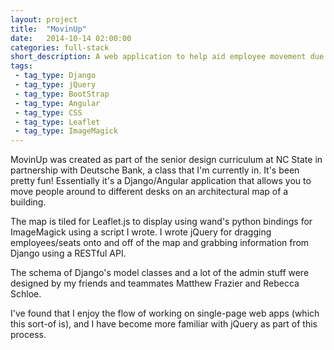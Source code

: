 ```yaml
---
layout: project
title:  "MovinUp"
date:   2014-10-14 02:00:00
categories: full-stack
short_description: A web application to help aid employee movement due to organizational growth
tags:
 - tag_type: Django
 - tag_type: jQuery
 - tag_type: BootStrap
 - tag_type: Angular
 - tag_type: CSS
 - tag_type: Leaflet
 - tag_type: ImageMagick
---
```

MovinUp was created as part of the senior design curriculum at NC State in partnership with Deutsche Bank, a class that I'm currently in.  It's been pretty fun!  Essentially it's a Django/Angular application that allows you to move people around to different desks on an architectural map of a building.


The map is tiled for Leaflet.js to display using wand's python bindings for ImageMagick using a script I wrote.  I wrote jQuery for dragging employees/seats onto and off of the map and grabbing information from Django using a RESTful API.


The schema of Django's model classes and a lot of the admin stuff were designed by my friends and teammates Matthew Frazier and Rebecca Schloe.


I've found that I enjoy the flow of working on single-page web apps (which this sort-of is), and I have become more familiar with jQuery as part of this process.
